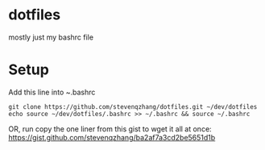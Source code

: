 # dotfiles
mostly just my bashrc file

# Setup
Add this line into ~\.bashrc

```
git clone https://github.com/stevenqzhang/dotfiles.git ~/dev/dotfiles 
echo source ~/dev/dotfiles/.bashrc >> ~/.bashrc && source ~/.bashrc
```

OR, run copy the one liner from this gist to wget it all at once: 
https://gist.github.com/stevenqzhang/ba2af7a3cd2be5651d1b
